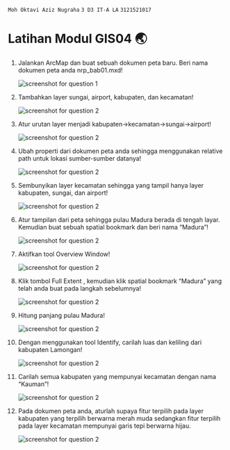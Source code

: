 `Moh Oktavi Aziz Nugraha` `3 D3 IT-A LA` `3121521017`

# Latihan Modul GIS04 🌏

1. Jalankan ArcMap dan buat sebuah dokumen peta baru. Beri nama dokumen peta anda nrp_bab01.mxd!

   ![screenshot for question 1](./images/arc-1.png)

2. Tambahkan layer sungai, airport, kabupaten, dan kecamatan!

   ![screenshot for question 2](./images/arc-2.png)

3. Atur urutan layer menjadi kabupaten->kecamatan->sungai->airport!

   ![screenshot for question 2](./images/arc-3.png)

4. Ubah properti dari dokumen peta anda sehingga menggunakan relative path untuk lokasi sumber-sumber datanya!

   ![screenshot for question 2](./images/arc-4.png)

5. Sembunyikan layer kecamatan sehingga yang tampil hanya layer kabupaten, sungai, dan airport!

   ![screenshot for question 2](./images/arc-5.png)

6. Atur tampilan dari peta sehingga pulau Madura berada di tengah layar. Kemudian buat sebuah spatial bookmark dan beri nama “Madura”!

   ![screenshot for question 2](./images/arc-6.png)

7. Aktifkan tool Overview Window!

   ![screenshot for question 2](./images/arc-7.png)

8. Klik tombol Full Extent , kemudian klik spatial bookmark “Madura” yang telah anda buat pada langkah sebelumnya!

   ![screenshot for question 2](./images/arc-8.png)

9. Hitung panjang pulau Madura!

   ![screenshot for question 2](./images/arc-9.png)

10. Dengan menggunakan tool Identify, carilah luas dan keliling dari kabupaten Lamongan!

    ![screenshot for question 2](./images/arc-10.png)

11. Carilah semua kabupaten yang mempunyai kecamatan dengan nama “Kauman”!

    ![screenshot for question 2](./images/arc-11.png)

12. Pada dokumen peta anda, aturlah supaya fitur terpilih pada layer kabupaten yang terpilih berwarna merah muda sedangkan fitur terpilih pada layer kecamatan mempunyai garis tepi berwarna hijau.

    ![screenshot for question 2](./images/arc-12.png)
